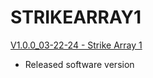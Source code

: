 # STRIKEARRAY1

[V1.0.0_03-22-24 - Strike Array 1](https://github.com/Chauvet-Pro/STRIKEARRAY1/blob/880902df3c62a4a7b216390cde209bb09efd3f97/Firmware/V1.0.0_03-22-24.zip)
- Released software version

